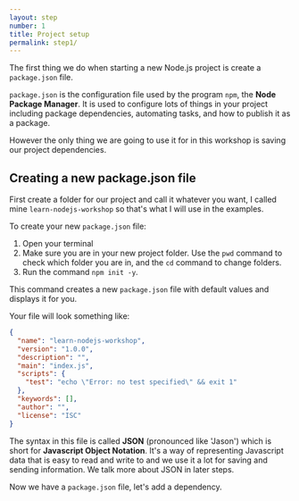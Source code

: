 ```yaml
---
layout: step
number: 1
title: Project setup
permalink: step1/
---
```


The first thing we do when starting a new Node.js project is create a `package.json` file.

`package.json` is the configuration file used by the program `npm`, the **Node Package Manager**.  It is used to configure lots of things in your project including package dependencies, automating tasks, and how to publish it as a package.  

However the only thing we are going to use it for in this workshop is saving our project dependencies.

## Creating a new package.json file

First create a folder for our project and call it whatever you want, I called mine `learn-nodejs-workshop` so that's what I will use in the examples.

To create your new `package.json` file:

1. Open your terminal
2. Make sure you are in your new project folder.  Use the `pwd` command to check which folder you are in, and the `cd` command to change folders.
3. Run the command `npm init -y`.

This command creates a new `package.json` file with default values and displays it for you.  

Your file will look something like:

```json
{
  "name": "learn-nodejs-workshop",
  "version": "1.0.0",
  "description": "",
  "main": "index.js",
  "scripts": {
    "test": "echo \"Error: no test specified\" && exit 1"
  },
  "keywords": [],
  "author": "",
  "license": "ISC"
}
```

The syntax in this file is called **JSON** (pronounced like 'Jason') which is short for **Javascript Object Notation**. It's a way of representing Javascript data that is easy to read and write to and we use it a lot for saving and sending information.  We talk more about JSON in later steps.

Now we have a `package.json` file, let's add a dependency.
